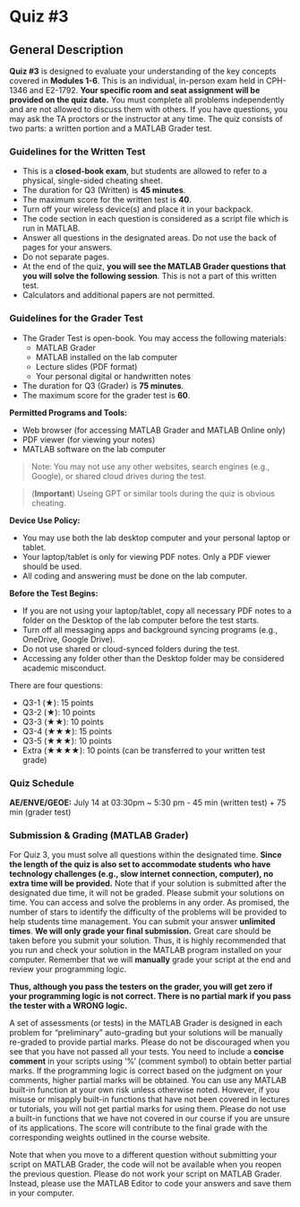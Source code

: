 # Quiz #3

## General Description
**Quiz #3** is designed to evaluate your understanding of the key concepts covered in **Modules 1-6**. This is an individual, in-person exam held in CPH-1346 and E2-1792. **Your specific room and seat assignment will be provided on the quiz date.** You must complete all problems independently and are not allowed to discuss them with others. If you have questions, you may ask the TA proctors or the instructor at any time. The quiz consists of two parts: a written portion and a MATLAB Grader test.

### Guidelines for the Written Test
* This is a **closed-book exam**, but students are allowed to refer to a physical, single-sided cheating sheet.
* The duration for Q3 (Written) is **45 minutes**.
* The maximum score for the written test is **40**. 
* Turn off your wireless device(s) and place it in your backpack.
* The code section in each question is considered as a script file which is run in MATLAB. 
* Answer all questions in the designated areas. Do not use the back of pages for your answers.
* Do not separate pages.
* At the end of the quiz, **you will see the MATLAB Grader questions that you will solve the following session**. This is not a part of this written test. 
* Calculators and additional papers are not permitted.

### Guidelines for the Grader Test
* The Grader Test is open-book. You may access the following materials:
    * MATLAB Grader
    * MATLAB installed on the lab computer
    * Lecture slides (PDF format)
    * Your personal digital or handwritten notes
* The duration for Q3 (Grader) is **75 minutes**. 
* The maximum score for the grader test is **60**. 

**Permitted Programs and Tools:**
* Web browser (for accessing MATLAB Grader and MATLAB Online only)
* PDF viewer (for viewing your notes)
* MATLAB software on the lab computer

> Note: You may not use any other websites, search engines (e.g., Google), or shared cloud drives during the test.

> (**Important**) Useing GPT or similar tools during the quiz is obvious cheating. 

**Device Use Policy:**
* You may use both the lab desktop computer and your personal laptop or tablet.
* Your laptop/tablet is only for viewing PDF notes. Only a PDF viewer should be used.
* All coding and answering must be done on the lab computer.

**Before the Test Begins:**
* If you are not using your laptop/tablet, copy all necessary PDF notes to a folder on the Desktop of the lab computer before the test starts.
* Turn off all messaging apps and background syncing programs (e.g., OneDrive, Google Drive).
* Do not use shared or cloud-synced folders during the test.
* Accessing any folder other than the Desktop folder may be considered academic misconduct.

There are four questions:
- Q3-1 (★): 15 points
- Q3-2 (★): 10 points
- Q3-3 (★★): 10 points
- Q3-4 (★★★): 15 points
- Q3-5 (★★★): 10 points
- Extra (★★★★): 10 points (can be transferred to your written test grade)

### Quiz Schedule
**AE/ENVE/GEOE:** July 14 at 03:30pm ~ 5:30 pm - 45 min (written test) + 75 min (grader test)

### Submission & Grading (MATLAB Grader)
For Quiz 3, you must solve all questions within the designated time. **Since the length of the quiz is also set to accommodate students who have technology challenges (e.g., slow internet connection, computer), no extra time will be provided.** Note that if your solution is submitted after the designated due time, it will not be graded. Please submit your solutions on time. You can access and solve the problems in any order. As promised, the number of stars to identify the difficulty of the problems will be provided to help students time management. You can submit your answer **unlimited times**. **We will only grade your final submission.** Great care should be taken before you submit your solution. Thus, it is highly recommended that you run and check your solution in the MATLAB program installed on your computer. Remember that we will **manually** grade your script at the end and review your programming logic. 

**Thus, although you pass the testers on the grader, you will get zero if your programming logic is not correct. There is no partial mark if you pass the tester with a WRONG logic.**

A set of assessments (or tests) in the MATLAB Grader is designed in each problem for “preliminary” auto-grading but your solutions will be manually re-graded to provide partial marks. Please do not be discouraged when you see that you have not passed all your tests. You need to include a **concise comment** in your scripts using ‘%’ (comment symbol) to obtain better partial marks. If the programming logic is correct based on the judgment on your comments, higher partial marks will be obtained. You can use any MATLAB built-in function at your own risk unless otherwise noted. However, if you misuse or misapply built-in functions that have not been covered in lectures or tutorials, you will not get partial marks for using them. Please do not use a built-in functions that we have not covered in our course if you are unsure of its applications. The score will contribute to the final grade with the corresponding weights outlined in the course website. 

Note that when you move to a different question without submitting your script on MATLAB Grader, the code will not be available when you reopen the previous question. Please do not work your script on MATLAB Grader. Instead, please use the MATLAB Editor to code your answers and save them in your computer. 

